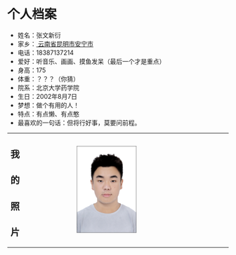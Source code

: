 <!DOCTYPE html>
<html lang="zh-cn">
<meta charset="utf-8"/>
  <body>
    <h1>个人档案</h1>
      <ul>
        <li>姓名：张文新衍
        </li>
        <li>家乡：<a href=“屏幕截图 2021-10-10 020533.png” > 云南省昆明市安宁市 </a>
        </li>
        <li>电话：18387137214
        </li>
        <li>爱好：听音乐、画画、摸鱼发呆（最后一个才是重点）
        </li>
        <li>身高：175
        </li>
        <li>体重：？？？（你猜）
        </li>
        <li>院系：北京大学药学院
        </li>
        <li>生日：2002年8月7日
        </li>
        <li>梦想：做个有用的人！
        </li>
        <li>特点：有点懒、有点憨
        </li>
        <li>最喜欢的一句话：但将行好事，莫要问前程。
        </li>
      </ul>
  </body>
  <table border="0">
    <tr>
      <td width="30%">
        <h2>   我</h2>
        <h2>   的</h2>
        <h2>   照</h2>
        <h2>   片</h2>
      </td>
      <td width="70%">
        <img src="mmexport1627391006434.jpg" width=40%>
      </td>
    </tr>
  </table>
</html>      







